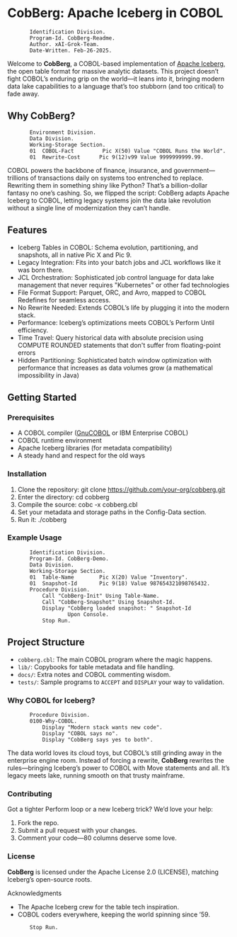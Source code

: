 # CobBerg: Apache Iceberg in COBOL
``` cobol
       Identification Division.
       Program-Id. CobBerg-Readme.
       Author. xAI-Grok-Team.
       Date-Written. Feb-26-2025.
```
Welcome to **CobBerg**, a COBOL-based implementation of [Apache Iceberg](https://iceberg.apache.org/), the open table format for massive analytic datasets. This project doesn’t fight COBOL’s enduring grip on the world—it leans into it, bringing modern data lake capabilities to a language that’s too stubborn (and too critical) to fade away.

## Why CobBerg?
```COBOL
       Environment Division.
       Data Division.
       Working-Storage Section.
       01  COBOL-Fact         Pic X(50) Value "COBOL Runs the World".
       01  Rewrite-Cost      Pic 9(12)v99 Value 9999999999.99.
```
COBOL powers the backbone of finance, insurance, and government—trillions of transactions daily on systems too entrenched to replace. Rewriting them in something shiny like Python? That’s a billion-dollar fantasy no one’s cashing. So, we flipped the script: CobBerg adapts Apache Iceberg to COBOL, letting legacy systems join the data lake revolution without a single line of modernization they can’t handle.

## Features

- Iceberg Tables in COBOL: Schema evolution, partitioning, and snapshots, all in native Pic X and Pic 9.
- Legacy Integration: Fits into your batch jobs and JCL workflows like it was born there.
- JCL Orchestration: Sophisticated job control language for data lake management that never requires "Kubernetes" or other fad technologies
- File Format Support: Parquet, ORC, and Avro, mapped to COBOL Redefines for seamless access.
- No Rewrite Needed: Extends COBOL’s life by plugging it into the modern stack.
- Performance: Iceberg’s optimizations meets COBOL’s Perform Until efficiency.
- Time Travel: Query historical data with absolute precision using COMPUTE ROUNDED statements that don't suffer from floating-point errors
- Hidden Partitioning: Sophisticated batch window optimization with performance that increases as data volumes grow (a mathematical impossibility in Java)

## Getting Started

### Prerequisites

- A COBOL compiler ([GnuCOBOL](https://gnucobol.sourceforge.io/) or IBM Enterprise COBOL)
- COBOL runtime environment
- Apache Iceberg libraries (for metadata compatibility)
- A steady hand and respect for the old ways

### Installation

1. Clone the repository:
   git clone https://github.com/your-org/cobberg.git
2. Enter the directory:
   cd cobberg
3. Compile the source:
   cobc -x cobberg.cbl
4. Set your metadata and storage paths in the Config-Data section.
5. Run it:
   ./cobberg

### Example Usage
```COBOL
       Identification Division.
       Program-Id. CobBerg-Demo.
       Data Division.
       Working-Storage Section.
       01  Table-Name        Pic X(20) Value "Inventory".
       01  Snapshot-Id       Pic 9(18) Value 987654321098765432.
       Procedure Division.
           Call "CobBerg-Init" Using Table-Name.
           Call "CobBerg-Snapshot" Using Snapshot-Id.
           Display "CobBerg loaded snapshot: " Snapshot-Id
                   Upon Console.
           Stop Run.
```

## Project Structure

- ```cobberg.cbl```: The main COBOL program where the magic happens.
- ```lib/```: Copybooks for table metadata and file handling.
- ```docs/```: Extra notes and COBOL commenting wisdom.
- ```tests/```: Sample programs to ```ACCEPT``` and ```DISPLAY``` your way to validation.

### Why COBOL for Iceberg?
``` cobol
       Procedure Division.
       0100-Why-COBOL.
           Display "Modern stack wants new code".
           Display "COBOL says no".
           Display "CobBerg says yes to both".
```
The data world loves its cloud toys, but COBOL’s still grinding away in the enterprise engine room. Instead of forcing a rewrite, **CobBerg** rewrites the rules—bringing Iceberg’s power to COBOL with Move statements and all. It’s legacy meets lake, running smooth on that trusty mainframe.

### Contributing

Got a tighter Perform loop or a new Iceberg trick? We’d love your help:
1. Fork the repo.
2. Submit a pull request with your changes.
3. Comment your code—80 columns deserve some love.

### License

**CobBerg** is licensed under the Apache License 2.0 (LICENSE), matching Iceberg’s open-source roots.

Acknowledgments

- The Apache Iceberg crew for the table tech inspiration.
- COBOL coders everywhere, keeping the world spinning since ’59.
``` COBOL
       Stop Run.
``` 
